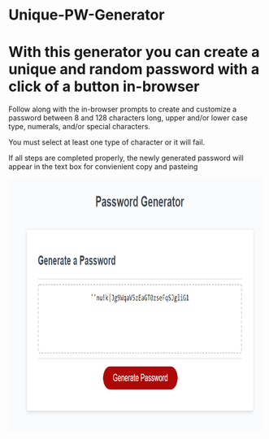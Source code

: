 # Unique-PW-Generator

# With this generator you can create a unique and random password with a click of a button in-browser

Follow along with the in-browser prompts to create and customize a password between 8 and 128 characters long, upper and/or lower case type, numerals, and/or special characters. 

You must select at least one type of character or it will fail.

If all steps are completed properly, the newly generated password will appear in the text box for convienient copy and pasteing

<img src="/Assets/screenshots/Example.png" height=500px width=500px>